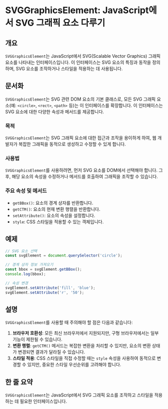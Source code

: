 <!--
Meta Description: # SVGGraphicsElement: JavaScript에서 SVG 그래픽 요소 다루기 ## 개요 `SVGGraphicsElement`는 JavaScript에서 SVG(Scalable Vector Graphics) 그래픽 요소를 나타내는 인터페이스입니다. 이 인터페이...
Meta Keywords: svg, svggraphicselement, 요소의, 그래픽, 요소를
-->

# SVGGraphicsElement: JavaScript에서 SVG 그래픽 요소 다루기

## 개요
`SVGGraphicsElement`는 JavaScript에서 SVG(Scalable Vector Graphics) 그래픽 요소를 나타내는 인터페이스입니다. 이 인터페이스는 SVG 요소의 특징과 동작을 정의하며, SVG 요소를 조작하거나 스타일을 적용하는 데 사용됩니다.

## 문서화
`SVGGraphicsElement`는 SVG 관련 DOM 요소의 기본 클래스로, 모든 SVG 그래픽 요소(예: `<circle>`, `<rect>`, `<path>` 등)는 이 인터페이스를 확장합니다. 이 인터페이스는 SVG 요소에 대한 다양한 속성과 메서드를 제공합니다. 

### 목적
`SVGGraphicsElement`는 SVG 그래픽 요소에 대한 접근과 조작을 용이하게 하여, 웹 개발자가 복잡한 그래픽을 동적으로 생성하고 수정할 수 있게 합니다.

### 사용법
`SVGGraphicsElement`를 사용하려면, 먼저 SVG 요소를 DOM에서 선택해야 합니다. 그 후, 해당 요소의 속성을 수정하거나 메서드를 호출하여 그래픽을 조작할 수 있습니다.

### 주요 속성 및 메서드
- `getBBox()`: 요소의 경계 상자를 반환합니다.
- `getCTM()`: 요소의 현재 변환 행렬을 반환합니다.
- `setAttribute()`: 요소의 속성을 설정합니다.
- `style`: CSS 스타일을 적용할 수 있는 객체입니다.

## 예제
```javascript
// SVG 요소 선택
const svgElement = document.querySelector('circle');

// 경계 상자 정보 가져오기
const bbox = svgElement.getBBox();
console.log(bbox);

// 속성 변경
svgElement.setAttribute('fill', 'blue');
svgElement.setAttribute('r', '50');
```

## 설명
`SVGGraphicsElement`를 사용할 때 주의해야 할 점은 다음과 같습니다:

1. **브라우저 호환성**: 모든 최신 브라우저에서 지원되지만, 구형 브라우저에서는 일부 기능이 제한될 수 있습니다.
2. **변환 행렬**: `getCTM()` 메서드는 복잡한 변환을 처리할 수 있지만, 요소의 변환 상태가 변경되면 결과가 달라질 수 있습니다.
3. **스타일 적용**: CSS 스타일을 직접 수정할 때는 `style` 속성을 사용하여 동적으로 변경할 수 있지만, 중요한 스타일 우선순위를 고려해야 합니다.

## 한 줄 요약
`SVGGraphicsElement`는 JavaScript에서 SVG 그래픽 요소를 조작하고 스타일을 적용하는 데 필요한 인터페이스입니다.